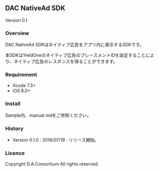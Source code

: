 ## DAC NativeAd SDK

Version 0.1

### Overview

DAC NativeAd SDKはネイティブ広告をアプリ内に表示するSDKです。

本SDKはYieldOneのネイティブ広告のプレースメントIDを設定することにより、ネイティブ広告のレスポンスを得ることができます。

### Requirement

- Xcode 7.3+
- iOS 8.0+

### Install

Sample内、manual.mdをご参照ください。


### History
- Version 0.1.0 : 2016/07/19 : リリース開始。

### Licence

Copyright D.A.Consortium All rights reserved.